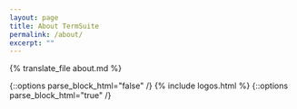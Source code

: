 ```yaml
---
layout: page
title: About TermSuite
permalink: /about/
excerpt: ""
---
```


{% translate_file about.md %}

{::options parse_block_html="false" /}
{% include logos.html %}
{::options parse_block_html="true" /}
